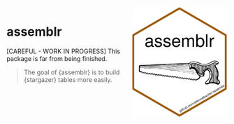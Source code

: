 <img src="./man/figures/logo.png" align = "right" height=250/>

assemblr
================

[CAREFUL - WORK IN PROGRESS] This package is far from being finished.

> The goal of {assemblr} is to build {stargazer} tables more easily.
